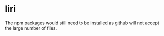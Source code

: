 # liri

The npm packages would still need to be installed as github will not accept the large number of files.
